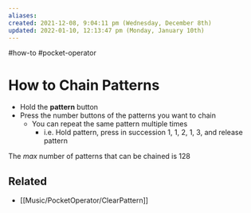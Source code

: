 ```yaml
---
aliases: 
created: 2021-12-08, 9:04:11 pm (Wednesday, December 8th)
updated: 2022-01-10, 12:13:47 pm (Monday, January 10th)
---
```

#how-to #pocket-operator

# How to Chain Patterns
- Hold the **pattern** button
- Press the number buttons of the patterns you want to chain
  - You can repeat the same pattern multiple times
    - i.e. Hold pattern, press in succession 1, 1, 2, 1, 3, and release pattern

The *max* number of patterns that can be chained is 128

## Related
- [[Music/PocketOperator/ClearPattern]]